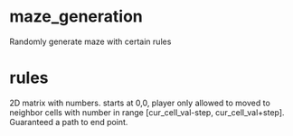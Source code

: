 # maze_generation
Randomly generate maze with certain rules
# rules
2D matrix with numbers. starts at 0,0, player only allowed to moved to neighbor cells with number in range [cur_cell_val-step, cur_cell_val+step]. Guaranteed a path to end point.

